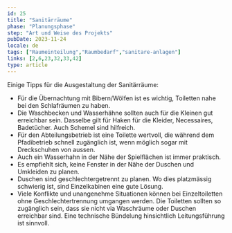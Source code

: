 ```yaml
---
id: 25
title: "Sanitärräume"
phase: "Planungsphase"
step: "Art und Weise des Projekts"
pubDate: 2023-11-24
locale: de
tags: ["Raumeinteilung","Raumbedarf","sanitare-anlagen"]
links: [2,6,23,32,33,42]
type: article
---
```


Einige Tipps für die Ausgestaltung der Sanitärräume:

- Für die Übernachtung mit Bibern/Wölfen ist es wichtig, Toiletten nahe bei den Schlafräumen zu haben.
- Die Waschbecken und Wasserhähne sollten auch für die Kleinen gut erreichbar sein. Dasselbe gilt für Haken für die Kleider, Necessaires, Badetücher. Auch Schemel sind hilfreich.
- Für den Abteilungsbetrieb ist eine Toilette wertvoll, die während dem Pfadibetrieb schnell zugänglich ist, wenn möglich sogar mit Dreckschuhen von aussen.
- Auch ein Wasserhahn in der Nähe der Spielflächen ist immer praktisch.
- Es empfiehlt sich,  keine Fenster in der Nähe der Duschen und Umkleiden zu planen.
- Duschen sind geschlechtergetrennt zu planen. Wo dies platzmässig schwierig ist, sind Einzelkabinen eine gute Lösung.
- Viele Konflikte und unangenehme Situationen können bei Einzeltoiletten ohne Geschlechtertrennung umgangen werden. Die Toiletten sollten so zugänglich sein, dass sie nicht via  Waschräume oder Duschen erreichbar sind. Eine technische Bündelung hinsichtlich Leitungsführung ist sinnvoll.
